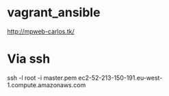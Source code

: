 # vagrant_ansible

http://mpweb-carlos.tk/

# Via ssh
 ssh -l  root -i master.pem ec2-52-213-150-191.eu-west-1.compute.amazonaws.com
